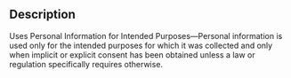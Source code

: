 ## Description

Uses Personal Information for Intended Purposes—Personal information is used only for the intended purposes for which it was collected and only when implicit or explicit consent has been obtained unless a law or regulation specifically requires otherwise.